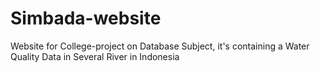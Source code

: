 # Simbada-website

Website for College-project on Database Subject, it's containing a Water Quality Data in Several River in Indonesia
